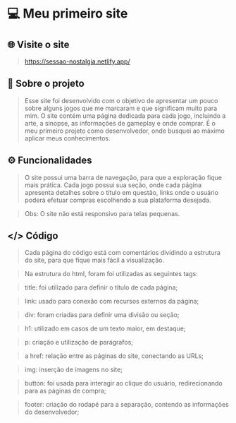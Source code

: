 # 💻 Meu primeiro site
## 🌐 Visite o site
> https://sessao-nostalgia.netlify.app/

## 📜 Sobre o projeto 
> Esse site foi desenvolvido com o objetivo de apresentar um pouco sobre alguns jogos que me marcaram e que significam muito para mim. O site contém uma página dedicada para cada jogo, incluindo a arte, a sinopse, as informações de gameplay e onde comprar. É o meu primeiro projeto como desenvolvedor, onde busquei ao máximo aplicar meus conhecimentos.

## ⚙️ Funcionalidades
> O site possui uma barra de navegação, para que a exploração fique mais prática. Cada jogo possui sua seção, onde cada página apresenta detalhes sobre o título em questão, links onde o usuário poderá efetuar compras escolhendo a sua plataforma desejada.

> Obs: O site não está responsivo para telas pequenas.

## </> Código
> Cada página do código está com comentários dividindo a estrutura do site, para que fique mais fácil a visualização.

> Na estrutura do html, foram foi utilizadas as seguintes tags:

> title: foi utilizado para definir o título de cada página;

> link: usado para conexão com recursos externos da página;

> div: foram criadas para definir uma divisão ou seção;

> h1: utilizado em casos de um texto maior, em destaque;

> p: criação e utilização de parágrafos;

> a href: relação entre as páginas do site, conectando as URLs;

> img: inserção de imagens no site;

> button: foi usada para interagir ao clique do usuário, redirecionando para as páginas de compra;

> footer: criação do rodapé para a separação, contendo as informações do desenvolvedor;
